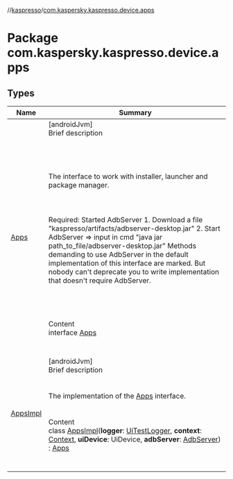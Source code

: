 //[kaspresso](../index.md)/[com.kaspersky.kaspresso.device.apps](index.md)



# Package com.kaspersky.kaspresso.device.apps  


## Types  
  
|  Name|  Summary| 
|---|---|
| [Apps](-apps/index.md)| [androidJvm]  <br>Brief description  <br><br><br><br><br>The interface to work with installer, launcher and package manager.<br><br><br><br>Required: Started AdbServer     1. Download a file "kaspresso/artifacts/adbserver-desktop.jar"     2. Start AdbServer => input in cmd "java jar path_to_file/adbserver-desktop.jar" Methods demanding to use AdbServer in the default implementation of this interface are marked.     But nobody can't deprecate you to write implementation that doesn't require AdbServer.<br><br><br><br>  <br>Content  <br>interface [Apps](-apps/index.md)  <br><br><br>
| [AppsImpl](-apps-impl/index.md)| [androidJvm]  <br>Brief description  <br><br><br>The implementation of the [Apps](-apps/index.md) interface.<br><br>  <br>Content  <br>class [AppsImpl](-apps-impl/index.md)(**logger**: [UiTestLogger](../com.kaspersky.kaspresso.logger/-ui-test-logger/index.md), **context**: [Context](https://developer.android.com/reference/kotlin/android/content/Context.html), **uiDevice**: UiDevice, **adbServer**: [AdbServer](../com.kaspersky.kaspresso.device.server/-adb-server/index.md)) : [Apps](-apps/index.md)  <br><br><br>

